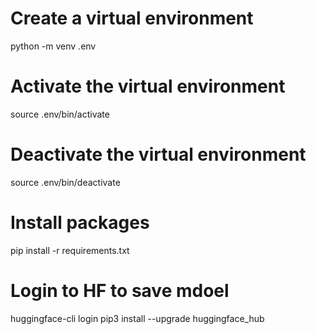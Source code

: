 # Create a virtual environment
python -m venv .env

# Activate the virtual environment
source .env/bin/activate

# Deactivate the virtual environment
source .env/bin/deactivate

# Install packages
pip install -r requirements.txt 

# Login to HF to save mdoel
huggingface-cli login
pip3 install --upgrade huggingface_hub